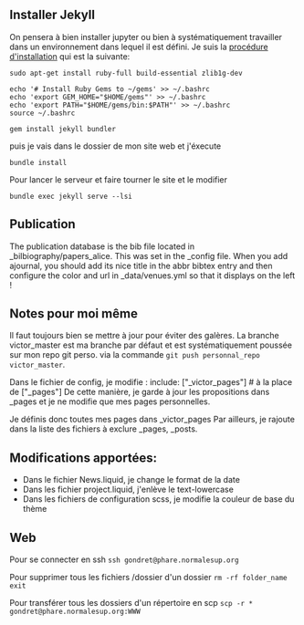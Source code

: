 
## Installer Jekyll
On pensera à bien installer jupyter ou bien à systématiquement travailler dans un environnement dans lequel il est défini.
Je suis la [procédure d'installation](https://jekyllrb.com/docs/installation/ubuntu/) qui est la suivante:
```
sudo apt-get install ruby-full build-essential zlib1g-dev

echo '# Install Ruby Gems to ~/gems' >> ~/.bashrc
echo 'export GEM_HOME="$HOME/gems"' >> ~/.bashrc
echo 'export PATH="$HOME/gems/bin:$PATH"' >> ~/.bashrc
source ~/.bashrc

gem install jekyll bundler
```
puis je vais dans le dossier de mon site web et j'éxecute
```
bundle install
```
Pour lancer le serveur et faire tourner le site et le modifier
```
bundle exec jekyll serve --lsi
```

## Publication
The publication database is the bib file located in _bilbiography/papers_alice. This was set in the _config file. 
When you add ajournal, you should add its nice title in the 
abbr bibtex entry and then configure the color and url in _data/venues.yml so that it displays on the left !

## Notes pour moi même

Il faut toujours bien se mettre à jour pour éviter des galères. 
La branche victor_master est ma branche par défaut et est systématiquement poussée sur mon repo git perso. via la commande `git push personnal_repo victor_master`.

Dans le fichier de config, je modifie :
include: ["_victor_pages"] # à la place de ["_pages"]
De cette manière, je garde à jour les propositions dans _pages et je ne modifie que mes pages personnelles. 

Je définis donc toutes mes pages dans _victor_pages
Par ailleurs, je rajoute dans la liste des fichiers à exclure _pages, _posts.


## Modifications apportées:
*  Dans le fichier News.liquid, je change le format de la date
*  Dans les fichier project.liquid, j'enlève le text-lowercase
*  Dans les fichiers de configuration scss, je modifie la couleur de base du thème

## Web
Pour se connecter en ssh
`ssh gondret@phare.normalesup.org`

Pour supprimer tous les fichiers /dossier d'un dossier
`rm -rf folder_name`
`exit`

Pour transférer tous les dossiers d'un répertoire en scp
`scp -r * gondret@phare.normalesup.org:WWW`

